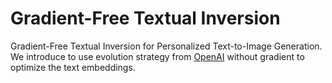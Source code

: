 # Gradient-Free Textual Inversion 

Gradient-Free Textual Inversion for Personalized Text-to-Image Generation. 
We introduce to use evolution strategy from [OpenAI](https://openai.com/blog/evolution-strategies/) without gradient to optimize the text embeddings. 


